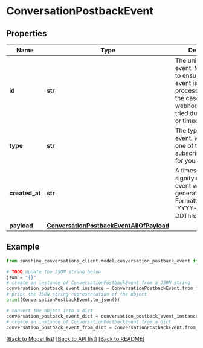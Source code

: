# ConversationPostbackEvent


## Properties

Name | Type | Description | Notes
------------ | ------------- | ------------- | -------------
**id** | **str** | The unique ID of the event. May be used to ensure that an event is not processed twice in the case of a webhook that is re-tried due to an error or timeout. | [optional] 
**type** | **str** | The type of the event. Will match one of the subscribed triggers for your [webhook](#operation/CreateWebhook). | [optional] 
**created_at** | **str** | A timestamp signifying when the event was generated. Formatted as &#x60;YYYY-MM-DDThh:mm:ss.SSSZ&#x60;. | [optional] 
**payload** | [**ConversationPostbackEventAllOfPayload**](ConversationPostbackEventAllOfPayload.md) |  | [optional] 

## Example

```python
from sunshine_conversations_client.model.conversation_postback_event import ConversationPostbackEvent

# TODO update the JSON string below
json = "{}"
# create an instance of ConversationPostbackEvent from a JSON string
conversation_postback_event_instance = ConversationPostbackEvent.from_json(json)
# print the JSON string representation of the object
print(ConversationPostbackEvent.to_json())

# convert the object into a dict
conversation_postback_event_dict = conversation_postback_event_instance.to_dict()
# create an instance of ConversationPostbackEvent from a dict
conversation_postback_event_from_dict = ConversationPostbackEvent.from_dict(conversation_postback_event_dict)
```
[[Back to Model list]](../README.md#documentation-for-models) [[Back to API list]](../README.md#documentation-for-api-endpoints) [[Back to README]](../README.md)


